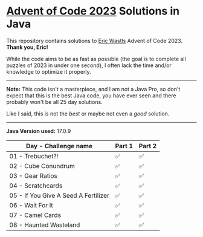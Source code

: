 # [Advent of Code 2023](https://adventofcode.com/2023) Solutions in Java

This repository contains solutions to [Eric Wastls](https://twitter.com/ericwastl) Advent of Code 2023.
<br>**Thank you, Eric!**

While the code aims to be as fast as possible (the goal is to complete all puzzles of 2023 in under one second),
I often lack the time and/or knowledge to optimize it properly.

<hr>

**Note:** This code isn't a masterpiece, and I am not a Java Pro, so don't expect that this is the best Java code,
you have ever seen and there probably won't be all 25 day solutions.

Like I said, this is not the *best* or maybe not even a *good* solution.

<hr>

**Java Version used:** 17.0.9

| Day - Challenge name                 | Part 1 | Part 2 |
|--------------------------------------|--------|--------|
| 01 - Trebuchet?!                     | ✅      | ✅      |
| 02 - Cube Conundrum                  | ✅      | ✅      |
| 03 - Gear Ratios                     | ✅      | ✅      |
| 04 - Scratchcards                    | ✅      | ✅      |
| 05 - If You Give A Seed A Fertilizer | ✅      | ✅      |
| 06 - Wait For It                     | ✅      | ✅      |
| 07 - Camel Cards                     | ✅      | ✅      |
| 08 - Haunted Wasteland               | ✅      | ✅      |
